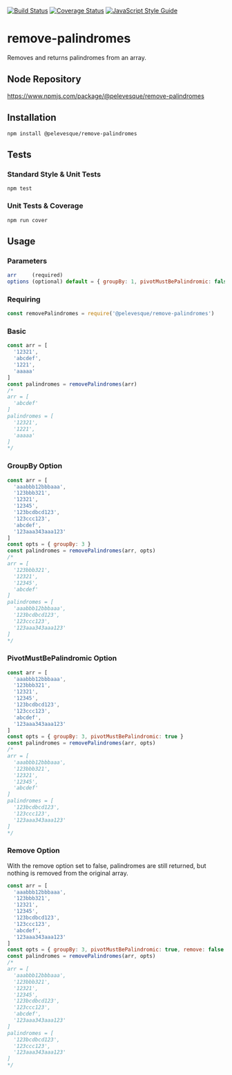 [![Build Status](https://travis-ci.org/pelevesque/remove-palindromes.svg?branch=master)](https://travis-ci.org/pelevesque/remove-palindromes)
[![Coverage Status](https://coveralls.io/repos/github/pelevesque/remove-palindromes/badge.svg?branch=master)](https://coveralls.io/github/pelevesque/remove-palindromes?branch=master)
[![JavaScript Style Guide](https://img.shields.io/badge/code_style-standard-brightgreen.svg)](https://standardjs.com)

# remove-palindromes

Removes and returns palindromes from an array.

## Node Repository

https://www.npmjs.com/package/@pelevesque/remove-palindromes

## Installation

`npm install @pelevesque/remove-palindromes`

## Tests

### Standard Style & Unit Tests

`npm test`

### Unit Tests & Coverage

`npm run cover`

## Usage

### Parameters

```js
arr     (required)
options (optional) default = { groupBy: 1, pivotMustBePalindromic: false, remove: true }
```

### Requiring

```js
const removePalindromes = require('@pelevesque/remove-palindromes')
```

### Basic

```js
const arr = [
  '12321',
  'abcdef',
  '1221',
  'aaaaa'
]
const palindromes = removePalindromes(arr)
/*
arr = [
  'abcdef'
]
palindromes = [
  '12321',
  '1221',
  'aaaaa'
]
*/
```

### GroupBy Option

```js
const arr = [
  'aaabbb12bbbaaa',
  '123bbb321',
  '12321',
  '12345',
  '123bcdbcd123',
  '123ccc123',
  'abcdef',
  '123aaa343aaa123'
]
const opts = { groupBy: 3 }
const palindromes = removePalindromes(arr, opts)
/*
arr = [
  '123bbb321',
  '12321',
  '12345',
  'abcdef'
]
palindromes = [
  'aaabbb12bbbaaa',
  '123bcdbcd123',
  '123ccc123',
  '123aaa343aaa123'
]
*/
```

### PivotMustBePalindromic Option

```js
const arr = [
  'aaabbb12bbbaaa',
  '123bbb321',
  '12321',
  '12345',
  '123bcdbcd123',
  '123ccc123',
  'abcdef',
  '123aaa343aaa123'
]
const opts = { groupBy: 3, pivotMustBePalindromic: true }
const palindromes = removePalindromes(arr, opts)
/*
arr = [
  'aaabbb12bbbaaa',
  '123bbb321',
  '12321',
  '12345',
  'abcdef'
]
palindromes = [
  '123bcdbcd123',
  '123ccc123',
  '123aaa343aaa123'
]
*/
```

### Remove Option

With the remove option set to false, palindromes are still returned, but nothing is
removed from the original array.

```js
const arr = [
  'aaabbb12bbbaaa',
  '123bbb321',
  '12321',
  '12345',
  '123bcdbcd123',
  '123ccc123',
  'abcdef',
  '123aaa343aaa123'
]
const opts = { groupBy: 3, pivotMustBePalindromic: true, remove: false }
const palindromes = removePalindromes(arr, opts)
/*
arr = [
  'aaabbb12bbbaaa',
  '123bbb321',
  '12321',
  '12345',
  '123bcdbcd123',
  '123ccc123',
  'abcdef',
  '123aaa343aaa123'
]
palindromes = [
  '123bcdbcd123',
  '123ccc123',
  '123aaa343aaa123'
]
*/
```
